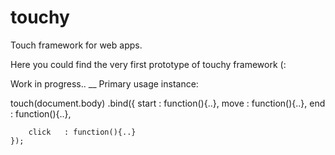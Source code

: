 touchy
======

Touch framework for web apps.

Here you could find the very first prototype of touchy framework (:

Work in progress..
__
Primary usage instance:

touch(document.body)
    .bind({
        start   : function(){..},
        move    : function(){..},
        end     : function(){..},

        click   : function(){..}
    });